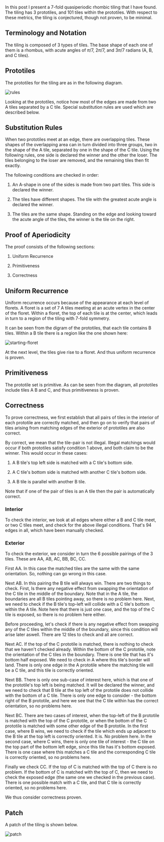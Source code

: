 In this post I present a $7$-fold quasiperiodic rhombic tiling that I have found. The tiling has $3$ prototiles, and $101$ tiles within the prototiles. With respect to these metrics, the tiling is conjectured, though not proven, to be minimal.

## Terminology and Notation
The tiling is composed of $3$ types of tiles. The base shape of each
one of them is a rhombus, with acute angles of $π/7$, $2π/7$, and $3π/7$ radians (A, B, and C tiles).

## Prototiles

The prototiles for the tiling are as in the following diagram.

![rules](/assets/images/2025-1-9/rules.png "rules")

Looking at the prototiles, notice how most of the edges are made from two A tiles separated by a C tile. Special substitution rules are used which are described below.


## Substitution Rules

When two prototiles meet at an edge, there are overlapping tiles. These shapes of the overlapping area can in turn divided into three groups, two in the shape of the A tile, separated by one in the shape of the C tile. Using the following rules, one side is declared the winner and the other the loser. The tiles belonging to the loser are removed, and the remaining tiles then fit exactly.

The following conditions are checked in order:

1. An A-shape in one of the sides is made from two part tiles. This side is declared the winner.

2. The tiles have different shapes. The tile with the greatest acute angle is declared the winner. 

3. The tiles are the same shape. Standing on the edge and looking toward the acute angle of the tiles, the winner is the tile on the right.


## Proof of Aperiodicity

The proof consists of the following sections: 

1. Uniform Recurrence

2. Primitiveness

3. Correctness

## Uniform Recurrence

Uniform recurrence occurs because of the appearance at each level of florets. A floret is a set of $7$ A tiles meeting at an acute vertex in the center of the floret. Within a floret, the top of each tile is at the center, which leads in turn to a region of the tiling with $7$-fold symmetry.

It can be seen from the digram of the prototiles, that each tile contains B tiles. Within a B tile there is a region like the one shown here: 

![starting-floret](/assets/images/2025-1-9/starting-floret.png "starting-floret")

At the next level, the tiles give rise to a floret. And thus uniform recurrence is proven.

## Primitiveness

The prototile set is primitive. As can be seen from the diagram, all prototiles include tiles A B and C, and thus primitiveness is proven.

## Correctness

To prove correctness, we first establish that all pairs of tiles in the interior of each prototile are correctly matched, and then go on to verify that pairs of tiles arising from matching edges of the exterior of prototiles are also correct. 

By correct, we mean that the tile-pair is not illegal. Illegal matchings would occur if both prototiles satisfy condition 1 above, and both claim to be the winner. This would occur in these cases: 

1. A B tile's top left side is matched with a C tile's bottom side.

2. A C tile's bottom side is matched with another C tile's bottom side.

3. A B tile is parallel with another B tile. 

Note that if one of the pair of tiles is an A tile then the pair is automatically correct.

### Interior

To check the interior, we look at all edges where either a B and C tile meet, or two C tiles meet, and check for the above illegal conditions. That's $94$ edges in all, which have been manually checked.

### Exterior

To check the exterior, we consider in turn the $6$ possible pairings of the $3$ tiles. These are AA, AB, AC, BB, BC, CC.

First AA. In this case the matched tiles are the same with the same orientation. So, nothing can go wrong in this case.

Next AB. In this pairing the B tile will always win. There are two things to check. First, Is there any negative effect from swapping the orientation of the C tile in the middle of the boundary. Note that in the A tile, the boundaries are all B tiles pointing away, so there is no problem here. Next, we need to check if the B tile's top-left will collide with a C tile's bottom within the A tile. Note here that there is just one case, and the top of the C tile is exposed, so there is no problem here either.

Before proceeding, let's check if there is any negative effect from swapping any of the C tiles within the middle of the boundary, since this condition will arise later aswell. There are $12$ tiles to check and all are correct.

Next AC. If the top of the C prototile is matched, there is nothing to check that we haven't checked already. Within the bottom of the C prototile, note the orientation of the C tiles in the boundary. There is one tile that has it's bottom half exposed. We need to check in A where this tile's border will land. There is only one edge in the A prototile where the matching tile will be a C tile, and this tile is correctly oriented.

Next BB. There is only one sub-case of interest here, which is that one of the prototile's top left is being matched. It will be declared the winner, and we need to check that B tile at the top left of the prototile does not collide with the bottom of a C tile. There is only one edge to consider - the bottom right of the B prototile, and here we see that the C tile within has the correct orientation, so no problems here.

Next BC. There are two cases of interest, when the top-left of the B prototile is matched with the top of the C prototile, or when the bottom of the C prototile is matched with some other edge of the B prototile. In the first case, where B wins, we need to check if the tile which ends up adjacent to the B tile at the top left is correctly oriented. It is. No problem here. In the second case, where C wins, there is only one tile of interest - the C tile on the top part of the bottom left edge, since this tile has it's bottom exposed. There is one case where this matches a C tile and the corresponding C tile is correctly oriented, so no problems here.

Finally we check CC. If the top of C is matched with the top of C there is no problem. If the bottom of C is matched with the top of C, then we need to check the exposed edge (the same one we checked in the previous case). There is one possible match with a C tile, and that C tile is correctly oriented, so no problems here.

We thus consider correctness proven.


## Patch

A patch of the tiling is shown below. 

![patch](/assets/images/2025-1-9/patch.png "patch")





